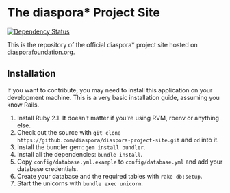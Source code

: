 # The diaspora\* Project Site

[![Dependency Status](https://gemnasium.com/diaspora/diaspora-project-site.png)](https://gemnasium.com/diaspora/diaspora-project-site)

This is the repository of the official diaspora\* project site hosted on [diasporafoundation.org](https://diasporafoundation.org/).

## Installation

If you want to contribute, you may need to install this application on your development machine. This is a very basic installation guide, assuming you know Rails.

1. Install Ruby 2.1. It doesn't matter if you're using RVM, rbenv or anything else.
2. Check out the source with `git clone https://github.com/diaspora/diaspora-project-site.git` and `cd` into it.
3. Install the bundler gem: `gem install bundler`.
4. Install all the dependencies: `bundle install`.
5. Copy `config/database.yml.example` to `config/database.yml` and add your database credentials.
6. Create your database and the required tables with `rake db:setup`.
7. Start the unicorns with `bundle exec unicorn`.

